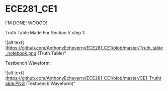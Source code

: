 ECE281_CE1
==========

I'M DONE! WOOOO!

Truth Table Made For Section V step 1:

![alt text] (https://github.com/AnthonyEcheverry/ECE281_CE1/blob/master/Truth_table_notebook.png (Truth Table)"


Testbench Waveform:

![alt text] (https://github.com/AnthonyEcheverry/ECE281_CE1/blob/master/CE1_Truthtable.PNG (Testbench Waveform)"

